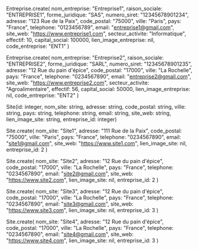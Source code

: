 Entreprise.create(
  nom_entreprise: "Entreprise1",
  raison_sociale: "ENTREPRISE1",
  forme_juridique: "SAS",
  numero_siret: "12345678901234",
  adresse: "123 Rue de la Paix",
  code_postal: "75000",
  ville: "Paris",
  pays: "France",
  telephone: "0123456789",
  email: "entreprise1@gmail.com",
  site_web: "https://www.entreprise1.com",
  secteur_activite: "Informatique",
  effectif: 10,
  capital_social: 100000,
  lien_image_entreprise: nil,
  code_entreprise: "ENT1"
)

Entreprise.create(
  nom_entreprise: "Entreprise2",
  raison_sociale: "ENTREPRISE2",
  forme_juridique: "SARL",
  numero_siret: "12345678901235",
  adresse: "12 Rue du pain d'épice",
  code_postal: "17000",
  ville: "La Rochelle",
  pays: "France",
  telephone: "0234567890",
  email: "entreprise2@gmail.com",
  site_web: "https://www.entreprise2.com",
  secteur_activite: "Agroalimentaire",
  effectif: 56,
  capital_social: 50000,
  lien_image_entreprise: nil,
  code_entreprise: "ENT2"
)

Site(id: integer, nom_site: string, adresse: string, code_postal: string, ville: string, pays: string, telephone: string, email: string, site_web: string, lien_image_site: string, entreprise_id: integer)

Site.create(
  nom_site: "Site1",
  adresse: "111 Rue de la Paix",
  code_postal: "75000",
  ville: "Paris",
  pays: "France",
  telephone: "0234567890",
  email: "site1@gmail.com",
  site_web: "https://www.site1.com",
  lien_image_site: nil,
  entreprise_id: 2
)

Site.create(
  nom_site: "Site2",
  adresse: "12 Rue du pain d'épice",
  code_postal: "17000",
  ville: "La Rochelle",
  pays: "France",
  telephone: "0234567890",
  email: "site2@gmail.com",
  site_web: "https://www.site2.com",
  lien_image_site: nil,
  entreprise_id: 2
)

Site.create(
  nom_site: "Site3",
  adresse: "12 Rue du pain d'épice",
  code_postal: "17000",
  ville: "La Rochelle",
  pays: "France",
  telephone: "0234567890",
  email: "site3@gmail.com",
  site_web: "https://www.site3.com",
  lien_image_site: nil,
  entreprise_id: 3
)

Site.create(
  nom_site: "Site4",
  adresse: "12 Rue du pain d'épice",
  code_postal: "17000",
  ville: "La Rochelle",
  pays: "France",
  telephone: "0234567890",
  email: "site4@gmail.com",
  site_web: "https://www.site4.com",
  lien_image_site: nil,
  entreprise_id: 3
)